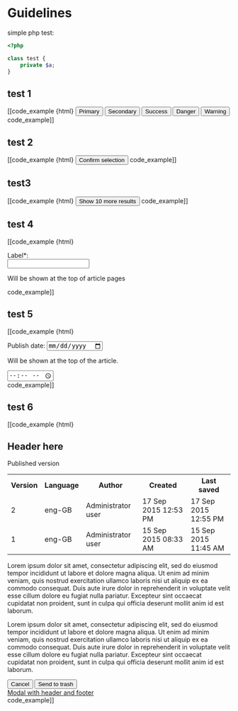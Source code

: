 # Guidelines

simple php test:

```php
<?php

class test {
    private $a;
}

```



## test 1

[[code_example {html}
<button type="button" class="btn btn-primary">Primary</button>
<button type="button" class="btn btn-secondary">Secondary</button>
<button type="button" class="btn btn-success">Success</button>
<button type="button" class="btn btn-danger">Danger</button>
<button type="button" class="btn btn-warning">Warning</button>
code_example]]

## test 2

[[code_example {html}
<button type="button" class="ez-button ez-button-primary">Confirm selection</button>
code_example]]


## test3


[[code_example {html}
<button type="button" class="ez-button ez-button-ghost">Show 10 more results</button>
code_example]]


## test 4


[[code_example {html}
<div class="ez-form-box">
    <div class="ez-form-inputtext ez-form-inputtext-errorstyle">
        <label for="text">Label*:</label>
        <div class="error-show">
            <input type="text" required="">
            <p class="error-style"><span class="ez-icon-error"></span></p>
        </div>
        <p class="help-block">Will be shown at the top of article pages</p>
    </div>
</div>
code_example]]



## test 5

[[code_example {html}
<div class="ez-form-box">
    <div class="ez-form-datetime">
        <div class="ez-form-inputtext ez-form-inputtext-date">
            <label for"date"="">Publish date:</label>
            <input type="date" placeholder="mm/dd/yyyy">
            <p class="help-block">Will be shown at the top of the article.</p>
        </div>
        <div class="ez-form-inputtext ez-form-inputtext-time ez-form-timestyle">
            <label for"time"=""></label>
            <input type="time" placeholder="--:-- --">
        </div>
    </div>
</div>
code_example]]

## test 6

[[code_example {html}
<div class="flex-wrapper">
    <div id="modal3" class="ez-modal ez-modal-header" role="dialog" aria-labelledby="ez-modal">
        <div class="modal-container">
            <div class="modal-content">
                <div class="header" aria-labelledby="ez-modal_header">
                    <h2>Header here</h2>
                    <a href="#" data-dismiss="modal"><span class="ez-icon-discard"></span></a>
                </div>
                <div class="body" aria-labelledby="ez-modal_body">
                    <div class="ez-table">
                        <div class="table-title">
                            <p>Published version</p>
                        </div>
                        <div class="table-container">
                            <table>
                                <tbody><tr>
                                    <th>Version</th>
                                    <th>Language</th>
                                    <th>Author</th>
                                    <th>Created</th>
                                    <th>Last saved</th>
                                </tr>
                                <tr>
                                    <td>2</td>
                                    <td>eng-GB</td>
                                    <td>Administrator user</td>
                                    <td>17 Sep 2015 12:53 PM</td>
                                    <td>17 Sep 2015 12:55 PM</td>
                                </tr>
                                <tr>
                                    <td>1</td>
                                    <td>eng-GB</td>
                                    <td>Administrator user</td>
                                    <td>15 Sep 2015 08:33 AM</td>
                                    <td>15 Sep 2015 11:45 AM</td>
                                </tr>
                            </tbody></table>
                        </div>
                    </div>
                    <p>Lorem ipsum dolor sit amet, consectetur adipiscing elit, sed do eiusmod tempor incididunt ut labore et dolore magna aliqua. Ut enim ad minim veniam, quis nostrud exercitation ullamco laboris nisi ut aliquip ex ea commodo consequat. Duis aute irure dolor in reprehenderit in voluptate velit esse cillum dolore eu fugiat nulla pariatur. Excepteur sint occaecat cupidatat non proident, sunt in culpa qui officia deserunt mollit anim id est laborum.</p>
                    <p>Lorem ipsum dolor sit amet, consectetur adipiscing elit, sed do eiusmod tempor incididunt ut labore et dolore magna aliqua. Ut enim ad minim veniam, quis nostrud exercitation ullamco laboris nisi ut aliquip ex ea commodo consequat. Duis aute irure dolor in reprehenderit in voluptate velit esse cillum dolore eu fugiat nulla pariatur. Excepteur sint occaecat cupidatat non proident, sunt in culpa qui officia deserunt mollit anim id est laborum.</p>
                </div>
                <div class="footer" aria-labelledby="ez-modal_buttons">
                    <a href="#" data-dismiss="modal"><button type="button" class="ez-button ez-button-neutral">Cancel</button></a>
                    <a href="#" data-dismiss="modal"><button type="button" class="ez-button ez-button-negative">Send to trash</button></a>
                </div>
            </div>
        </div>
    </div>
    <a href="#modal3" data-target="#modal3" class="modal-button">Modal with header and footer </a>
</div>
code_example]]

